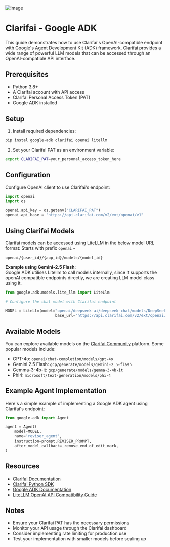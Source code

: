 ![image](https://github.com/user-attachments/assets/b22c9807-f5e7-49eb-b00d-598e400781af)

# Clarifai - Google ADK 

This guide demonstrates how to use Clarifai's OpenAI-compatible endpoint with Google's Agent Development Kit (ADK) framework. Clarifai provides a wide range of powerful LLM models that can be accessed through an OpenAI-compatible API interface.

## Prerequisites

- Python 3.8+
- A Clarifai account with API access
- Clarifai Personal Access Token (PAT)
- Google ADK installed

## Setup

1. Install required dependencies:
```bash
pip instal google-adk clarifai openai litellm
```

2. Set your Clarifai PAT as an environment variable:
```bash
export CLARIFAI_PAT=your_personal_access_token_here
```

## Configuration

Configure OpenAI client to use Clarifai's endpoint:

```python
import openai
import os

openai.api_key = os.getenv("CLARIFAI_PAT")
openai.api_base = "https://api.clarifai.com/v2/ext/openai/v1"
```

## Using Clarifai Models

Clarifai models can be accessed using LiteLLM in the below model URL format:
Starts with prefix `openai` - 

`openai/{user_id}/{app_id}/models/{model_id}`

**Example using Gemini-2.5 Flash**:\
Google ADK utilises Litellm to call models internally, since it supports the openAI compatible endpoints directly, we are creating LLM model class using it.

```python
from google.adk.models.lite_llm import LiteLlm

# Configure the chat model with Clarifai endpoint

MODEL = LiteLlm(model="openai/deepseek-ai/deepseek-chat/models/DeepSeek-R1-Distill-Qwen-7B",
                      base_url="https://api.clarifai.com/v2/ext/openai/v1")

```

## Available Models

You can explore available models on the [Clarifai Community](https://clarifai.com/explore) platform. Some popular models include:

- GPT-4o: `openai/chat-completion/models/gpt-4o`
- Gemini 2.5 Flash: `gcp/generate/models/gemini-2_5-flash`
- Gemma-3-4b-it: `gcp/generate/models/gemma-3-4b-it`
- Phi4: `microsoft/text-generation/models/phi-4`

## Example Agent Implementation

Here's a simple example of implementing a Google ADK agent using Clarifai's endpoint:

```python
from google.adk import Agent

agent = Agent(
    model=MODEL,
    name='reviser_agent',
    instruction=prompt.REVISER_PROMPT,
    after_model_callback=_remove_end_of_edit_mark,
)
```

## Resources

- [Clarifai Documentation](https://docs.clarifai.com/)
- [Clarifai Python SDK](https://docs.clarifai.com/resources/api-references/python)
- [Google ADK Documentation](https://google.github.io/adk-docs/)
- [LiteLLM OpenAI API Compatibility Guide](https://docs.litellm.ai/docs/providers/openai_compatible#usage---completion)

## Notes

- Ensure your Clarifai PAT has the necessary permissions
- Monitor your API usage through the Clarifai dashboard
- Consider implementing rate limiting for production use
- Test your implementation with smaller models before scaling up
